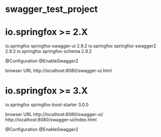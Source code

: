# swagger_test_project

# io.springfox >= 2.X
<dependency>
  <groupId>io.springfox</groupId>
  <artifactId>springfox-swagger-ui</artifactId>
  <version>2.9.2</version>
</dependency>
<dependency>
  <groupId>io.springfox</groupId>
  <artifactId>springfox-swagger2</artifactId>
  <version>2.9.2</version>
</dependency>
<dependency>
  <groupId>io.springfox</groupId>
  <artifactId>springfox-schema</artifactId>
  <version>2.9.2</version>
</dependency>

@Configuration
@EnableSwagger2

browser URL
http://localhost:8080/swagger-ui.html


# io.springfox >= 3.X
<dependency>
 <groupId>io.springfox</groupId>
 <artifactId>springfox-boot-starter</artifactId>
 <version>3.0.0</version>
</dependency>

browser URL
http://localhost:8080/swagger-ui/
http://localhost:8080/swagger-ui/index.html

@Configuration
@EnableSwagger2
